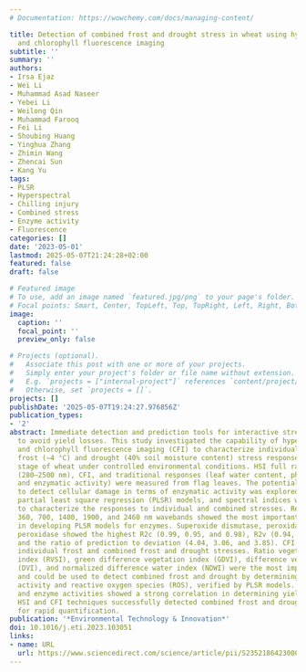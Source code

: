 ```yaml
---
# Documentation: https://wowchemy.com/docs/managing-content/

title: Detection of combined frost and drought stress in wheat using hyperspectral
  and chlorophyll fluorescence imaging
subtitle: ''
summary: ''
authors:
- Irsa Ejaz
- Wei Li
- Muhammad Asad Naseer
- Yebei Li
- Weilong Qin
- Muhammad Farooq
- Fei Li
- Shoubing Huang
- Yinghua Zhang
- Zhimin Wang
- Zhencai Sun
- Kang Yu
tags:
- PLSR
- Hyperspectral
- Chilling injury
- Combined stress
- Enzyme activity
- Fluorescence
categories: []
date: '2023-05-01'
lastmod: 2025-05-07T21:24:28+02:00
featured: false
draft: false

# Featured image
# To use, add an image named `featured.jpg/png` to your page's folder.
# Focal points: Smart, Center, TopLeft, Top, TopRight, Left, Right, BottomLeft, Bottom, BottomRight.
image:
  caption: ''
  focal_point: ''
  preview_only: false

# Projects (optional).
#   Associate this post with one or more of your projects.
#   Simply enter your project's folder or file name without extension.
#   E.g. `projects = ["internal-project"]` references `content/project/deep-learning/index.md`.
#   Otherwise, set `projects = []`.
projects: []
publishDate: '2025-05-07T19:24:27.976856Z'
publication_types:
- '2'
abstract: Immediate detection and prediction tools for interactive stresses are essential
  to avoid yield losses. This study investigated the capability of hyperspectral (HSI)
  and chlorophyll fluorescence imaging (CFI) to characterize individual and interactive
  frost (−4 °C) and drought (40% soil moisture content) stress responses at the booting
  stage of wheat under controlled environmental conditions. HSI full range reflectance
  (280–2500 nm), CFI, and traditional responses (leaf water content, photosynthesis,
  and enzymatic activity) were measured from flag leaves. The potentiality of HSI
  to detect cellular damage in terms of enzymatic activity was explored by developing
  partial least square regression (PLSR) models, and spectral indices were calculated
  to characterize the responses to individual and combined stresses. Reflectance in
  360, 700, 1400, 1900, and 2460 nm wavebands showed the most important variables
  in developing PLSR models for enzymes. Superoxide dismutase, peroxidase, and ascorbate
  peroxidase showed the highest R2c (0.99, 0.95, and 0.98), R2v (0.94, 0.90, 0.93),
  and the ratio of prediction to deviation (4.04, 3.06, and 3.85). CFI decreased under
  individual frost and combined frost and drought stresses. Ratio vegetation stress
  index (RVSI), green difference vegetation index (GDVI), difference vegetation index
  (DVI), and normalized difference water index (NDWI) were the most important variables
  and could be used to detect combined frost and drought by determining enzymatic
  activity and reactive oxygen species (ROS), verified by PLSR models. Spectral indices
  and enzyme activities showed a strong correlation in determining yield losses. Hence,
  HSI and CFI techniques successfully detected combined frost and drought stresses
  for rapid quantification.
publication: '*Environmental Technology & Innovation*'
doi: 10.1016/j.eti.2023.103051
links:
- name: URL
  url: https://www.sciencedirect.com/science/article/pii/S2352186423000470
---
```

